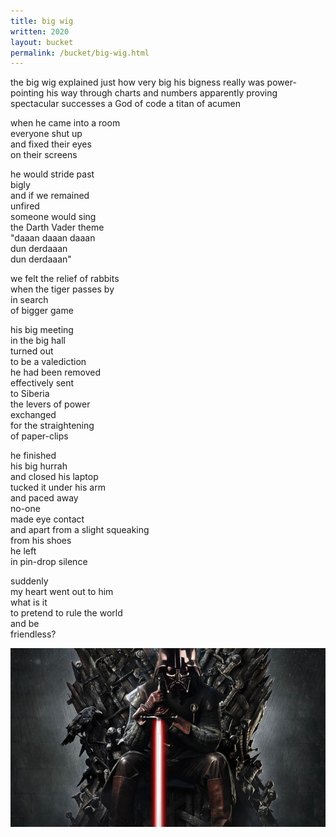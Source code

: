```yaml
---
title: big wig
written: 2020
layout: bucket
permalink: /bucket/big-wig.html
---
```


<div class="poem">
the big wig explained  
just how very big  
his bigness really was  
power-pointing his way  
through charts and numbers  
apparently proving  
spectacular successes  
a God of code  
a titan of acumen  


when he came into a room  
everyone shut up  
and fixed their eyes  
on their screens  


he would stride past  
bigly  
and if we remained  
unfired  
someone would sing  
the Darth Vader theme  
"daaan daaan daaan  
dun derdaaan  
dun derdaaan"  


we felt the relief of rabbits  
when the tiger passes by  
in search  
of bigger game  


his big meeting  
in the big hall  
turned out  
to be a valediction  
he had been removed  
effectively sent  
to Siberia  
the levers of power  
exchanged  
for the straightening  
of paper-clips  


he finished  
his big hurrah  
and closed his laptop  
tucked it under his arm  
and paced away  
no-one  
made eye contact  
and apart from a slight squeaking  
from his shoes  
he left  
in pin-drop silence  


suddenly  
my heart went out to him  
what is it  
to pretend to rule the world  
and be  
friendless?  
</div>


!["Darth Vader"](/assets/images/bucket/darth-vader.jpg "Darth Vader")  
